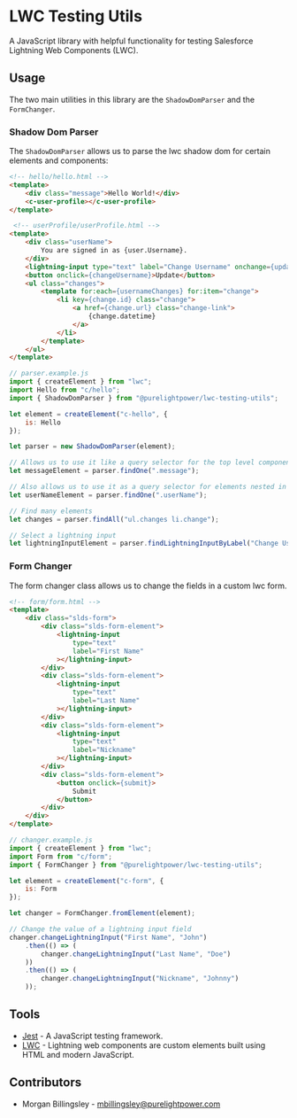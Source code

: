 # LWC Testing Utils

A JavaScript library with helpful functionality for testing Salesforce Lightning Web Components (LWC).

## Usage

The two main utilities in this library are the `ShadowDomParser` and the `FormChanger`.

### Shadow Dom Parser

The `ShadowDomParser` allows us to parse the lwc shadow dom for certain elements and components:

```html
<!-- hello/hello.html -->
<template>
    <div class="message">Hello World!</div>
    <c-user-profile></c-user-profile>
</template>
```

```html
 <!-- userProfile/userProfile.html -->
<template>
    <div class="userName">
        You are signed in as {user.Username}.
    </div>
    <lightning-input type="text" label="Change Username" onchange={updateUsername}></lightning-input>
    <button onclick={changeUsername}>Update</button>
    <ul class="changes">
        <template for:each={usernameChanges} for:item="change">
            <li key={change.id} class="change">
                <a href={change.url} class="change-link">
                    {change.datetime}
                </a>
            </li>
        </template>
    </ul>
</template>
```

```js
// parser.example.js
import { createElement } from "lwc";
import Hello from "c/hello";
import { ShadowDomParser } from "@purelightpower/lwc-testing-utils";

let element = createElement("c-hello", {
    is: Hello
});

let parser = new ShadowDomParser(element);

// Allows us to use it like a query selector for the top level component
let messageElement = parser.findOne(".message");

// Also allows us to use it as a query selector for elements nested in child components.
let userNameElement = parser.findOne(".userName");

// Find many elements
let changes = parser.findAll("ul.changes li.change");

// Select a lightning input
let lightningInputElement = parser.findLightningInputByLabel("Change Username");
```

### Form Changer

The form changer class allows us to change the fields in a custom lwc form.

```html
<!-- form/form.html -->
<template>
    <div class="slds-form">
        <div class="slds-form-element">
            <lightning-input
                type="text"
                label="First Name"
            ></lightning-input>
        </div>
        <div class="slds-form-element">
            <lightning-input
                type="text"
                label="Last Name"
            ></lightning-input>
        </div>
        <div class="slds-form-element">
            <lightning-input
                type="text"
                label="Nickname"
            ></lightning-input>
        </div>
        <div class="slds-form-element">
            <button onclick={submit}>
                Submit
            </button>
        </div>
    </div>
</template>
```

```js
// changer.example.js
import { createElement } from "lwc";
import Form from "c/form";
import { FormChanger } from "@purelightpower/lwc-testing-utils";

let element = createElement("c-form", {
    is: Form
});

let changer = FormChanger.fromElement(element);

// Change the value of a lightning input field
changer.changeLightningInput("First Name", "John")
    .then(() => (
        changer.changeLightningInput("Last Name", "Doe")
    ))
    .then(() => (
        changer.changeLightningInput("Nickname", "Johnny")
    ));
```

## Tools

- [Jest](https://jestjs.io/) - A JavaScript testing framework.
- [LWC](https://lwc.dev/) - Lightning web components are custom elements built using HTML and modern JavaScript.

## Contributors

- Morgan Billingsley - mbillingsley@purelightpower.com